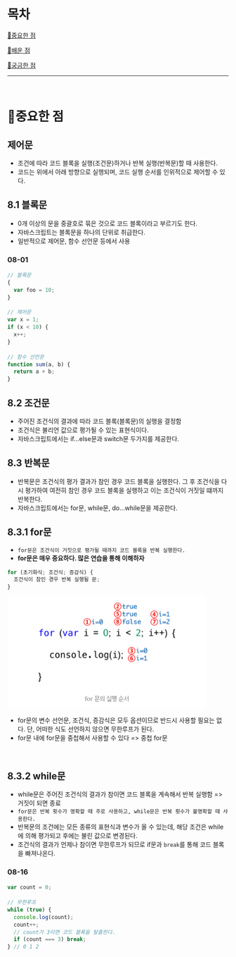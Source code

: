 # 목차

[📌중요한 점](#📌중요한-점)

[📗배운 점 ](#📗배운-점)

[🤔궁금한 점](#🤔궁금한-점)

---

<br>

# 📌중요한 점

## 제어문

- 조건에 따라 코드 블록을 실행(조건문)하거나 반복 실행(반복문)할 때 사용한다.
- 코드는 위에서 아래 방향으로 실행되며, 코드 실행 순서를 인위적으로 제어할 수 있다.

## 8.1 블록문

- 0개 이상의 문을 중괄호로 묶은 것으로 코드 블록이라고 부르기도 한다.
- 자바스크립트는 블록문을 하나의 단위로 취급한다.
- 일반적으로 제어문, 함수 선언문 등에서 사용

### 08-01

```javascript
// 블록문
{
  var foo = 10;
}

// 제어문
var x = 1;
if (x < 10) {
  x++;
}

// 함수 선언문
function sum(a, b) {
  return a + b;
}
```

## 8.2 조건문

- 주어진 조건식의 결과에 따라 코드 블록(블록문)의 실행을 결정함
- 조건식은 불리언 값으로 평가될 수 있는 표현식이다.
- 자바스크립트에서는 if...else문과 switch문 두가지를 제공한다.

## 8.3 반복문

- 반복문은 조건식의 평가 결과가 참인 경우 코드 블록을 실행한다. 그 후 조건식을 다시 평가하여 여전히 참인 경우 코드 블록을 실행하고 이는 조건식이 거짓일 떄까지 반복한다.
- 자바스크립트에서는 for문, while문, do...while문을 제공한다.

## 8.3.1 for문

- `for문은 조건식이 거짓으로 평가될 때까지 코드 블록을 반복 실행한다.`
- **for문은 매우 중요하다. 많은 연습을 통해 이해하자**

```javascript
for (초기화식; 조건식; 증감식) {
  조건식이 참인 경우 반복 실행될 문;
}

```

![8-3-1 for문](/assets/8-3-1.png)

- for문의 변수 선언문, 조건식, 증감식은 모두 옵션이므로 반드시 사용할 필요는 없다. 단, 어떠한 식도 선언하지 않으면 무한루프가 된다.
- for문 내에 for문을 중첩해서 사용할 수 있다 => 중첩 for문

<br>

## 8.3.2 while문

- while문은 주어진 조건식의 결과가 참이면 코드 블록을 계속해서 반복 실행함 => 거짓이 되면 종료
- `for문은 반복 횟수가 명확할 때 주로 사용하고, while문은 반복 횟수가 불명확할 때 사용한다.`
- 반복문의 조건에는 모든 종류의 표현식과 변수가 올 수 있는데, 해당 조건은 while에 의해 평가되고 후에는 불린 값으로 변경된다.
- 조건식의 결과가 언제나 참이면 무한루프가 되므로 if문과 `break`를 통해 코드 블록을 빠져나온다.

### 08-16

```javascript
var count = 0;

// 무한루프
while (true) {
  console.log(count);
  count++;
  // count가 3이면 코드 블록을 탈출한다.
  if (count === 3) break;
} // 0 1 2
```

<br>
